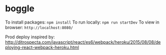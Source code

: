 # boggle

To install packages: `npm install`
To run locally: `npm run startDev` 
To view in browser: `http://localhost:8080/`

Prod deploy inspired by:
http://ditrospecta.com/javascript/react/es6/webpack/heroku/2015/08/08/deploying-react-webpack-heroku.html